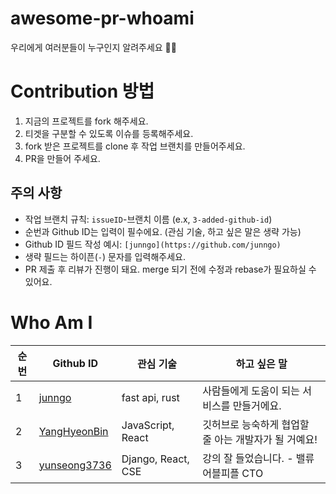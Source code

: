 # awesome-pr-whoami

우리에게 여러분들이 누구인지 알려주세요 🙌🙌

# Contribution 방법

1. 지금의 프로젝트를 fork 해주세요.
2. 티겟을 구분할 수 있도록 이슈를 등록해주세요.
3. fork 받은 프로젝트를 clone 후 작업 브랜치를 만들어주세요.
4. PR을 만들어 주세요.

## 주의 사항

- 작업 브랜치 규칙: `issueID`-브랜치 이름 (e.x, `3-added-github-id`)
- 순번과 Github ID는 입력이 필수에요. (관심 기술, 하고 싶은 말은 생략 가능)
- Github ID 필드 작성 예시: `[junngo](https://github.com/junngo)`
- 생략 필드는 하이픈(`-`) 문자를 입력해주세요.
- PR 제출 후 리뷰가 진행이 돼요. merge 되기 전에 수정과 rebase가 필요하실 수 있어요.

# Who Am I

| 순번 | Github ID                                       | 관심 기술         | 하고 싶은 말                                         |
| ---- | ----------------------------------------------- | ----------------- | ---------------------------------------------------- |
| 1    | [junngo](https://github.com/junngo)             | fast api, rust    | 사람들에게 도움이 되는 서비스를 만들거에요.          |
| 2    | [YangHyeonBin](https://github.com/YangHyeonBin) | JavaScript, React | 깃허브로 능숙하게 협업할 줄 아는 개발자가 될 거예요! |
| 3    | [yunseong3736](https://github.com/yunseong3736) | Django, React, CSE| 강의 잘 들었습니다. - 밸류어블피플 CTO             |